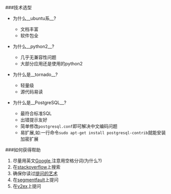 ###技术选型
 * 为什么__ubuntu系__?
   * 文档丰富
   * 软件包全
   
 * 为什么__python2__?
   * 几乎无兼容性问题
   * 大部分应用还是使用的python2
   
 * 为什么是__tornado__?
   * 轻量级
   * 源代码易读
   
 * 为什么是__PostgreSQL__?
   * 最符合标准SQL
   * 出错提示友好
   * 简单修改`postgresql.conf`即可解决中文编码问题
   * 易扩展,如:一行命令`sudo apt-get install postgresql-contrib`就能安装加密扩展

###如何获得帮助
 1. 尽量用英文[Google](https://www.google.com/ncr),注意用空格分词(为什么?)
 2. 在[stackoverflow](http://stackoverflow.com/)上搜索
 2. 确保你读过[提问的艺术](http://wiki.woodpecker.org.cn/moin/AskForHelp)
 3. 在[segmentfault](http://segmentfault.com/)上提问
 4. 在[v2ex](http://v2ex.com/)上提问

